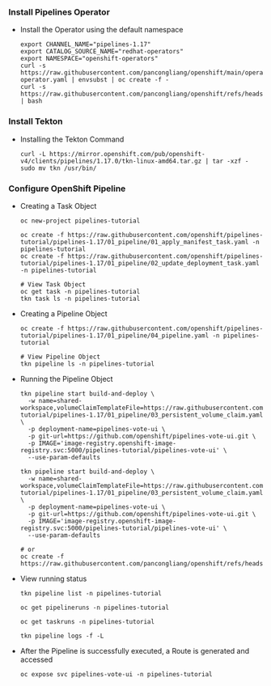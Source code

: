 ### Install Pipelines Operator

* Install the Operator using the default namespace
  ```
  export CHANNEL_NAME="pipelines-1.17"
  export CATALOG_SOURCE_NAME="redhat-operators"
  export NAMESPACE="openshift-operators"
  curl -s https://raw.githubusercontent.com/pancongliang/openshift/main/operator/pipeline/01-operator.yaml | envsubst | oc create -f -
  curl -s https://raw.githubusercontent.com/pancongliang/openshift/refs/heads/main/operator/approve_ip.sh | bash
  ```
  
### Install Tekton
* Installing the Tekton Command
  ```
  curl -L https://mirror.openshift.com/pub/openshift-v4/clients/pipelines/1.17.0/tkn-linux-amd64.tar.gz | tar -xzf -
  sudo mv tkn /usr/bin/
  ```
  
### Configure OpenShift Pipeline

* Creating a Task Object
  ```
  oc new-project pipelines-tutorial

  oc create -f https://raw.githubusercontent.com/openshift/pipelines-tutorial/pipelines-1.17/01_pipeline/01_apply_manifest_task.yaml -n pipelines-tutorial
  oc create -f https://raw.githubusercontent.com/openshift/pipelines-tutorial/pipelines-1.17/01_pipeline/02_update_deployment_task.yaml -n pipelines-tutorial

  # View Task Object
  oc get task -n pipelines-tutorial
  tkn task ls -n pipelines-tutorial
  ```

* Creating a Pipeline Object
  ```
  oc create -f https://raw.githubusercontent.com/openshift/pipelines-tutorial/pipelines-1.17/01_pipeline/04_pipeline.yaml -n pipelines-tutorial

  # View Pipeline Object
  tkn pipeline ls -n pipelines-tutorial
  ```

* Running the Pipeline Object
  ```
  tkn pipeline start build-and-deploy \
    -w name=shared-workspace,volumeClaimTemplateFile=https://raw.githubusercontent.com/openshift/pipelines-tutorial/pipelines-1.17/01_pipeline/03_persistent_volume_claim.yaml \
    -p deployment-name=pipelines-vote-ui \
    -p git-url=https://github.com/openshift/pipelines-vote-ui.git \
    -p IMAGE='image-registry.openshift-image-registry.svc:5000/pipelines-tutorial/pipelines-vote-ui' \
    --use-param-defaults
  
  tkn pipeline start build-and-deploy \
    -w name=shared-workspace,volumeClaimTemplateFile=https://raw.githubusercontent.com/openshift/pipelines-tutorial/pipelines-1.17/01_pipeline/03_persistent_volume_claim.yaml \
    -p deployment-name=pipelines-vote-ui \
    -p git-url=https://github.com/openshift/pipelines-vote-ui.git \
    -p IMAGE='image-registry.openshift-image-registry.svc:5000/pipelines-tutorial/pipelines-vote-ui' \
    --use-param-defaults

  # or
  oc create -f https://raw.githubusercontent.com/pancongliang/openshift/refs/heads/main/operator/pipeline/pipelinerun.yaml
  ```

* View  running status
  ```  
  tkn pipeline list -n pipelines-tutorial

  oc get pipelineruns -n pipelines-tutorial

  oc get taskruns -n pipelines-tutorial

  tkn pipeline logs -f -L
  ```

* After the Pipeline is successfully executed, a Route is generated and accessed
  ```
  oc expose svc pipelines-vote-ui -n pipelines-tutorial
  ```
